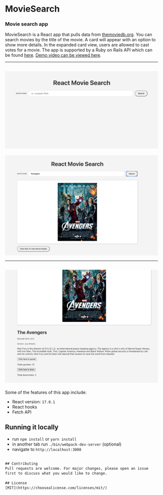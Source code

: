 # MovieSearch
### Movie search app

MovieSearch is a React app that pulls data from [themoviedb.org](themoviedb.org). You can search movies by the title of the movie. A card will appear with an option to show more details. In the expanded card view, users are allowed to cast votes for a movie. The app is supported by a Ruby on Rails API which can be found [here](https://github.com/dannyflatiron/movie-search-api). [Demo video can be viewed here](https://youtu.be/wVEKy7tVmC0). 

---
![MovieSearch Home](https://github.com/dannyflatiron/movie-search/blob/main/public/movie_search_home.png?raw=true)
---
![MovieSearch Card](https://github.com/dannyflatiron/movie-search/blob/main/public/movie_card.png?raw=true)

---
![MovieSearch Expanded Card](https://github.com/dannyflatiron/movie-search/blob/main/public/expanded_movie_card.png?raw=true)
---

Some of the features of this app include:

* React version: `17.0.1`
* React hooks
* Fetch API

## Running it locally
- run `npm install` or `yarn install`
- in another tab run `./bin/webpack-dev-server` (optional) 
- navigate to `http://localhost:3000`
```

## Contributing
Pull requests are welcome. For major changes, please open an issue first to discuss what you would like to change.

## License
[MIT](https://choosealicense.com/licenses/mit/)